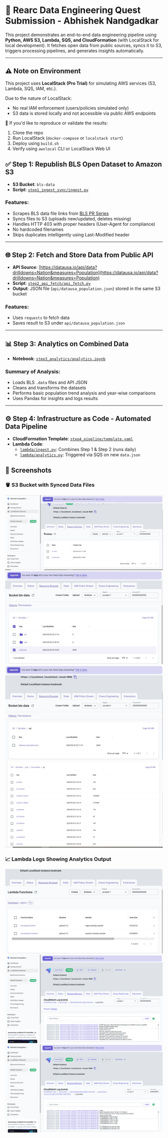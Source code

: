 # 🧠 Rearc Data Engineering Quest Submission - Abhishek Nandgadkar

This project demonstrates an end-to-end data engineering pipeline using **Python, AWS S3, Lambda, SQS, and CloudFormation** (with LocalStack for local development). It fetches open data from public sources, syncs it to S3, triggers processing pipelines, and generates insights automatically.

---

## ⚠️ Note on Environment

This project uses **LocalStack (Pro Trial)** for simulating AWS services (S3, Lambda, SQS, IAM, etc.).

Due to the nature of LocalStack:
- No real IAM enforcement (users/policies simulated only)
- S3 data is stored locally and not accessible via public AWS endpoints

🔐 If you'd like to reproduce or validate the results:
1. Clone the repo
2. Run LocalStack (`docker-compose` or `localstack start`)
3. Deploy using `build.sh`
4. Verify using `awslocal` CLI or LocalStack Web UI


## ✅ Step 1: Republish BLS Open Dataset to Amazon S3

- **S3 Bucket**: `bls-data`
- **Script**: [`step1_ingest_sync/ingest.py`](./step1_ingest_sync/ingest.py)

### Features:
- Scrapes BLS data file links from [BLS PR Series](https://download.bls.gov/pub/time.series/pr/)
- Syncs files to S3 (uploads new/updated, deletes missing)
- Handles HTTP 403 with proper headers (User-Agent for compliance)
- No hardcoded filenames
- Skips duplicates intelligently using Last-Modified header

---

## 🌐 Step 2: Fetch and Store Data from Public API

- **API Source**: [https://datausa.io/api/data?drilldowns=Nation&measures=Population](https://datausa.io/api/data?drilldowns=Nation&measures=Population)
- **Script**: [`step2_api_fetch/api_fetch.py`](./step2_api_fetch/api_fetch.py)
- **Output**: JSON file (`api/datausa_population.json`) stored in the same S3 bucket

### Features:
- Uses `requests` to fetch data
- Saves result to S3 under `api/datausa_population.json`

---

## 📊 Step 3: Analytics on Combined Data

- **Notebook**: [`step3_analytics/analytics.ipynb`](./step3_analytics/analytics.ipynb)

### Summary of Analysis:
- Loads BLS `.data` files and API JSON
- Cleans and transforms the datasets
- Performs basic population trend analysis and year-wise comparisons
- Uses Pandas for insights and logs results

---

## ⚙️ Step 4: Infrastructure as Code - Automated Data Pipeline

- **CloudFormation Template**: [`step4_pipeline/template.yaml`](./step4_pipeline/template.yaml)
- **Lambda Code**:
  - [`lambda/ingest.py`](./step4_pipeline/lambda/ingest.py): Combines Step 1 & Step 2 (runs daily)
  - [`lambda/analytics.py`](./step4_pipeline/lambda/analytics.py): Triggered via SQS on new `data.json`

## 📸 Screenshots

### 🪣 S3 Bucket with Synced Data Files
![S3 View](./screenshots/S3.jpg)
![S3 Bucket Conatins](./screenshots/bls_bucket_data.jpg)
![S3 Bucket API DATA](./screenshots/api_data.jpg)
![S3 Bucket PR DATA](./screenshots/pr_data.jpg)

### 📈 Lambda Logs Showing Analytics Output
![Lambda Functions](./screenshots/lambda_function.jpg)
![Lambda Function Ingest Function Logs](./screenshots/lambda_ingest_logs.png)
![Lambda Function Analytics Function Logs](./screenshots/lambda_analytics_logs.png)

